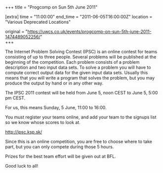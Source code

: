 +++
title = "Progcomp on Sun 5th June 2011"

[extra]
time = "11:00:00"
end_time = "2011-06-05T16:00:00Z"
location = "Various Deprecated Locations"

original = "https://uwcs.co.uk/events/progcomp-on-sun-5th-june-2011-1474489052256/"    
+++

The Internet Problem Solving Contest (IPSC) is an online contest for teams consisting of up to three people. Several problems will be published at the beginning of the competition. Each problem consists of a problem description and two input data sets. To solve a problem you will have to compute correct output data for the given input data sets. Usually this means that you will write a program that solves the problem, but you may produce the output by hand or in any other way.

The IPSC 2011 contest will be held from June 5, noon CEST to June 5, 5:00 pm CEST.

For us, this means Sunday, 5 June, 11:00 to 16:00.

You must register your teams online, and add your team to the signups list so we know whose scores to look at.

http://ipsc.ksp.sk/

Since this is an online competition, you are free to choose where to take part, but you can only compete during those 5 hours.

Prizes for the best team effort will be given out at BFL.

Good luck to all\!

